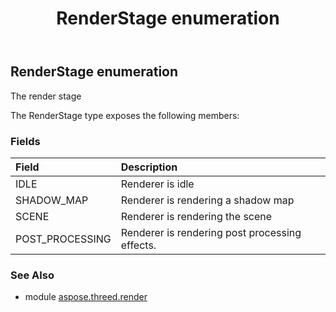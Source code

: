 ﻿---
title: RenderStage enumeration
second_title: Aspose.3D for Python via .NET API References
description: 
type: docs
weight: 510
url: /python-net/aspose.threed.render/renderstage/
is_root: false
---

## RenderStage enumeration

The render stage



The RenderStage type exposes the following members:

### Fields
| Field | Description |
| :- | :- |
| IDLE | Renderer is idle |
| SHADOW_MAP | Renderer is rendering a shadow map |
| SCENE | Renderer is rendering the scene |
| POST_PROCESSING | Renderer is rendering post processing effects. |


### See Also

* module [aspose.threed.render](../)
